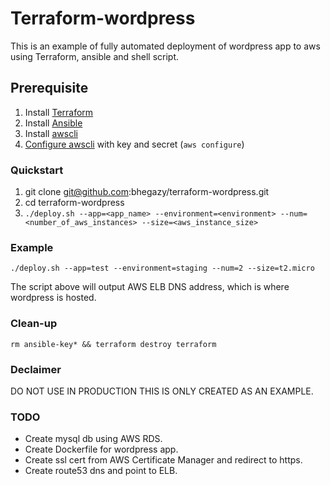 
# Terraform-wordpress

This is an example of fully automated deployment of wordpress app to aws using Terraform, ansible and shell script.

## Prerequisite

1. Install [Terraform](https://www.terraform.io/intro/getting-started/install.html)
2. Install [Ansible](http://docs.ansible.com/ansible/intro_installation.html)
3. Install [awscli](http://docs.aws.amazon.com/cli/latest/userguide/installing.html)
4. [Configure awscli](http://docs.aws.amazon.com/cli/latest/userguide/cli-chap-getting-started.html) with key and secret (`aws configure`)

### Quickstart

1. git clone git@github.com:bhegazy/terraform-wordpress.git
2. cd terraform-wordpress
3. `./deploy.sh --app=<app_name> --environment=<environment> --num=<number_of_aws_instances> --size=<aws_instance_size>`
 

### Example

`./deploy.sh --app=test --environment=staging --num=2 --size=t2.micro`

The script above will output AWS ELB DNS address, which is where wordpress is hosted.

### Clean-up

`rm ansible-key* && terraform destroy terraform`

### Declaimer 

DO NOT USE IN PRODUCTION THIS IS ONLY CREATED AS AN EXAMPLE.

### TODO

* Create mysql db using AWS RDS.
* Create Dockerfile for wordpress app.
* Create ssl cert from AWS Certificate Manager and redirect to https.
* Create route53 dns and point to ELB.

